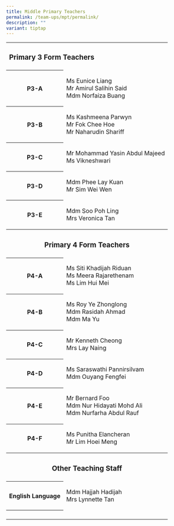 ```yaml
---
title: Middle Primary Teachers
permalink: /team-ups/mpt/permalink/
description: ""
variant: tiptap
---
```

<table style="minWidth: 50px">
<colgroup>
<col>
<col>
</colgroup>
<tbody>
<tr>
<td rowspan="1" colspan="2">
<h3><strong>Primary 3 Form Teachers</strong></h3>
</td>
</tr>
<tr>
<th rowspan="1" colspan="1">
<p>P3-A</p>
</th>
<td rowspan="1" colspan="1">
<p>Ms Eunice Liang
<br>Mr Amirul Salihin Said
<br>Mdm Norfaiza Buang</p>
</td>
</tr>
<tr>
<th rowspan="1" colspan="1">
<p>P3-B</p>
</th>
<td rowspan="1" colspan="1">
<p>Ms Kashmeena Parwyn
<br>Mr Fok Chee Hoe
<br>Mr Naharudin Shariff</p>
</td>
</tr>
<tr>
<th rowspan="1" colspan="1">
<p>P3-C</p>
</th>
<td rowspan="1" colspan="1">
<p>Mr Mohammad Yasin Abdul Majeed
<br>Ms Vikneshwari</p>
</td>
</tr>
<tr>
<th rowspan="1" colspan="1">
<p>P3-D</p>
</th>
<td rowspan="1" colspan="1">
<p>Mdm Phee Lay Kuan
<br>Mr Sim Wei Wen</p>
</td>
</tr>
<tr>
<th rowspan="1" colspan="1">
<p>P3-E</p>
</th>
<td rowspan="1" colspan="1">
<p>Mdm Soo Poh Ling
<br>Mrs Veronica Tan</p>
</td>
</tr>
<tr>
<th rowspan="1" colspan="2">
<p></p>
<h3><strong>Primary 4 Form Teachers</strong></h3>
</th>
</tr>
<tr>
<th rowspan="1" colspan="1">
<p>P4-A</p>
</th>
<td rowspan="1" colspan="1">
<p>Ms Siti Khadijah Riduan
<br>Ms Meera Rajarethenam
<br>Ms Lim Hui Mei</p>
</td>
</tr>
<tr>
<th rowspan="1" colspan="1">
<p>P4-B</p>
</th>
<td rowspan="1" colspan="1">
<p>Ms Roy Ye Zhonglong
<br>Mdm Rasidah Ahmad
<br>Mdm Ma Yu</p>
</td>
</tr>
<tr>
<th rowspan="1" colspan="1">
<p>P4-C</p>
</th>
<td rowspan="1" colspan="1">
<p>Mr Kenneth Cheong
<br>Mrs Lay Naing</p>
</td>
</tr>
<tr>
<th rowspan="1" colspan="1">
<p>P4-D</p>
</th>
<td rowspan="1" colspan="1">
<p>Ms Saraswathi Pannirsilvam
<br>Mdm Ouyang Fengfei</p>
</td>
</tr>
<tr>
<th rowspan="1" colspan="1">
<p>P4-E</p>
</th>
<td rowspan="1" colspan="1">
<p>Mr Bernard Foo
<br>Mdm Nur Hidayati Mohd Ali
<br>Mdm Nurfarha Abdul Rauf</p>
</td>
</tr>
<tr>
<th rowspan="1" colspan="1">
<p>P4-F</p>
</th>
<td rowspan="1" colspan="1">
<p>Ms Punitha Elancheran
<br>Mr Lim Hoei Meng</p>
</td>
</tr>
<tr>
<th rowspan="1" colspan="2">
<p></p>
<h3><strong>Other Teaching Staff</strong></h3>
</th>
</tr>
<tr>
<th rowspan="1" colspan="1">
<p>English Language</p>
</th>
<td rowspan="1" colspan="1">
<p>Mdm Hajjah Hadijah
<br>Mrs Lynnette Tan</p>
</td>
</tr>
<tr>
<th rowspan="1" colspan="1">
<p></p>
</th>
<td rowspan="1" colspan="1">
<p></p>
</td>
</tr>
</tbody>
</table>
<p></p>